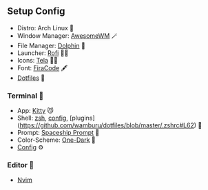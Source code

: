 ## Setup Config

* Distro: Arch Linux 🐧
* Window Manager: [AwesomeWM](https://awesomewm.org/) 🪄
* File Manager: [Dolphin](https://wiki.archlinux.org/index.php/Dolphin)  🐬
* Launcher: [Rofi](https://github.com/davatorium/rofi/) 🕵🏿
* Icons: [Tela](https://github.com/vinceliuice/Tela-icon-theme) 💅🏿
* Font: [FiraCode](https://github.com/tonsky/FiraCode) 🖋️
* [Dotfiles](http://github.com/wamburu/dotfiles/) 🧰

### Terminal 🥷
* App: [Kitty](https://sw.kovidgoyal.net/kitty/) 😼
* Shell: [zsh](https://ohmyz.sh/), [config](https://github.com/wamburu/dotfiles/blob/master/.zshrc), [plugins] (https://github.com/wamburu/dotfiles/blob/master/.zshrc#L62)  🎩
* Prompt: [Spaceship Prompt](https://github.com/denysdovhan/spaceship-prompt) 🚀
* Color-Scheme: [One-Dark](https://github.com/joshdick/onedark.vim) 🌚
* [Config](https://github.com/wamburu/dotfiles/tree/master/kitty) ⚙️

### Editor 📝
* [Nvim](https://github.com/wamburu/dotfiles/tree/master/nvim)
